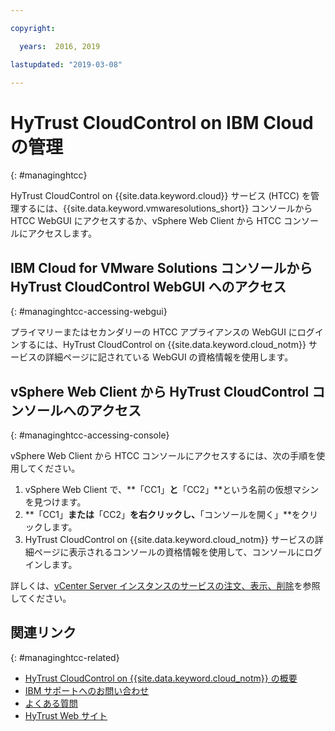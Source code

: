 ```yaml
---

copyright:

  years:  2016, 2019

lastupdated: "2019-03-08"

---
```


# HyTrust CloudControl on IBM Cloud の管理
{: #managinghtcc}

HyTrust CloudControl on {{site.data.keyword.cloud}} サービス (HTCC) を管理するには、{{site.data.keyword.vmwaresolutions_short}} コンソールから HTCC WebGUI にアクセスするか、vSphere Web Client から HTCC コンソールにアクセスします。

## IBM Cloud for VMware Solutions コンソールから HyTrust CloudControl WebGUI へのアクセス
{: #managinghtcc-accessing-webgui}

プライマリーまたはセカンダリーの HTCC アプライアンスの WebGUI にログインするには、HyTrust CloudControl on {{site.data.keyword.cloud_notm}} サービスの詳細ページに記されている WebGUI の資格情報を使用します。

## vSphere Web Client から HyTrust CloudControl コンソールへのアクセス
{: #managinghtcc-accessing-console}

vSphere Web Client から HTCC コンソールにアクセスするには、次の手順を使用してください。
1. vSphere Web Client で、**「CC1」**と**「CC2」**という名前の仮想マシンを見つけます。
2. **「CC1」**または**「CC2」**を右クリックし、**「コンソールを開く」**をクリックします。
3. HyTrust CloudControl on {{site.data.keyword.cloud_notm}} サービスの詳細ページに表示されるコンソールの資格情報を使用して、コンソールにログインします。

詳しくは、[vCenter Server インスタンスのサービスの注文、表示、削除](/docs/services/vmwaresolutions/vcenter?topic=vmware-solutions-vc_addingremovingservices)を参照してください。

## 関連リンク
{: #managinghtcc-related}

* [HyTrust CloudControl on {{site.data.keyword.cloud_notm}} の概要](/docs/services/vmwaresolutions/services?topic=vmware-solutions-htcc_considerations)
* [IBM サポートへのお問い合わせ](/docs/services/vmwaresolutions/vmonic?topic=vmware-solutions-trbl_support)
* [よくある質問](/docs/services/vmwaresolutions/vmonic?topic=vmware-solutions-faq)
* [HyTrust Web サイト](https://www.hytrust.com/)
